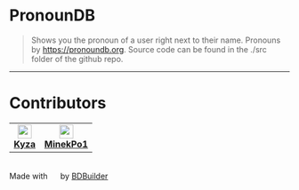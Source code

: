 # PronounDB

> Shows you the pronoun of a user right next to their name. Pronouns by https://pronoundb.org. Source code can be found in the ./src folder of the github repo.
<hr/>

# Contributors
<table>
<tr>
    
<td align="center">
    <img src="https://github.com/Kyza.png" width="25" /><br/>
    <a href="{{github}}"><strong>Kyza</strong></a>
</td>


<td align="center">
    <img src="https://github.com/MinekPo1.png" width="25" /><br/>
    <a href="{{github}}"><strong>MinekPo1</strong></a>
</td>

</tr>
</table>

<br/>
<span>Made with <img src="https://discord.com/assets/0483f2b648dcc986d01385062052ae1c.svg" width="15" /> by <a href="https://github.com/Kyza/bdbuilder">BDBuilder</a></span>